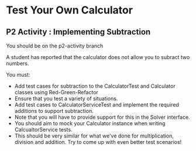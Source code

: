 # Test Your Own Calculator
## P2 Activity : Implementing Subtraction

You should be on the p2-activity branch

A student has reported that the calculator does not allow you to subract two numbers.

You must:
* Add test cases for subtraction to the CalculatorTest and Calculator classes using Red-Green-Refactor 
 * Ensure that you test a variety of situations.
* Add test cases to CalculatorServiceTest and implement the required additions to support subtraction.
 * Note that you will have to provide support for this in the Solver interface.
 * You should aim to mock your Calculator instance when writing CalcualtorService tests.
 * This should be very similar for what we've done for multiplication, division and addition. Try to come up with even better test scenarios!
